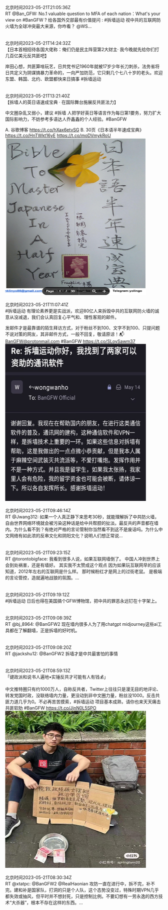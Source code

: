 北京时间2023-05-21T21:05:36Z<br>RT @Ban_GFW: No.1 valuable question to MFA of each nation：What's your view on #BanGFW ? 
给各国外交部最有价值提问 :  #拆墙运动 视中共的互联网防火墙为全球冲突最大来源，你咋看？
@WS…<br><br><br>北京时间2023-05-21T14:24:32Z<br>【日本首相招待各国大佬称：俺们仍是民主阵营第2大财主· 我今晚就先给你们打几百亿美元反共匪吧】

岸田心想，共匪算啥玩艺，日共党书记1960年就被17岁少年长刀刺杀，法务省将日共定义为阴谋搞暴力革命的，一向严加防范，它只剩几个七八十岁的老头。欢迎东盟、韩国、北约、欧盟都快来日搞事  #拆墙运动<br><br><br>北京时间2023-05-21T13:21:40Z<br>【拆墙人的英日语速成宝典 · 在国际舞台施展反共匪法力】  

中文圈杂乱又弱小，建议 #拆墙 人把学好英日等语言作为每日第1要务，努力扩大国际影响力，不妨参考多语达人乔鑫鑫的个人经验。#BanGFW   

A. 谷歌博客 https://t.co/hXax6etvSG
B. 30页《日本语半年速成宝典》
https://t.co/HnTWkt16yE https://t.co/moDVmykRoU<br><img src='/temp/image/2023/u-Month-5/1660153866179198977_0.jpg' width='450' height='500'><br><br>北京时间2023-05-21T11:07:41Z<br>#拆墙运动 有理论素养更是实战派，欢迎80亿人来拆毁中共的互联网防火墙的诚意从没减退，我们会认真回复心平气和、理性客观的邮件。

发邮件才是最靠谱的陌生拜访方式，对于粉丝不到100、文字不到100、只提问题不说对策的网友，其非邮件方式，一般不回复，敬请原谅！📬BanGFW@protonmail.com
#BanGFW https://t.co/SLoySawm37<br><img src='/temp/image/2023/u-Month-5/1660120149129859077_0.jpg' width='450' height='500'><br><br>北京时间2023-05-21T09:46:14Z<br>RT @Jwang312: 如果一个人真正静下来思考30秒，就能理解拆了中共防火墙，自由世界网络环境就会被污染这种话是给中共帮腔的扯淡。最反共的声音都在墙内。为什么看不到？有绝对严格的言论管制你当然看不到这不是废话吗。为什么中文网络有如此浓的反串文化和阴阳文化？说明人们想正常说…<br><br><br>北京时间2023-05-21T09:23:15Z<br>RT @torontobigface: 我看到很多人说，如果互联网墙倒了。
中国人冲到世界上会到处祸害，还是有墙好。
其实我不太赞成这个观点
因为如果玩互联网早的应该知道，2012年左右的互联网是什么样。
那时候粉红才是网上的过街老鼠。
是极端的言论管控，造就遍地战狼的氛围。…<br><br><br>北京时间2023-05-21T09:19:12Z<br>#拆墙运动 日后也得在美国搞个GFW博物馆，把中共的罪恶永远钉在十字架上。<br><br><br>北京时间2023-05-21T09:08:39Z<br>RT @bj_8964: @BanGFW2 现在墙内很多人为了用chatgpt midjourney这些ai工具都在了解翻墙，正是拆墙的好时机。<br><br><br>北京时间2023-05-21T09:08:20Z<br>RT @jackshu12: @BanGFW2 拆墙才是中共最害怕的事情<br><br><br>北京时间2023-05-21T08:59:13Z<br>「键政派和说书人遍地•实锤反共才可能有人有钱💰」

中文推特圈只有约1000万人，自称反共者，Twitter上往往只是漫无目的地评论、转发党国时政，没联络墙内力量，更没动到非中文圈力量，粉丝没1000。反击共匪力道几乎为0。不必再苦苦摸索，#拆墙运动 项目基本成熟，请你也来天天痛击共匪软肋
#BanGFW https://t.co/JjnN0L5SPO<br><img src='/temp/image/2023/u-Month-5/1660087818625114113_0.jpg' width='450' height='500'><br><br>北京时间2023-05-21T08:30:34Z<br>RT @xtatpc: @BanGFW2 @RealHaonian 攻防一直在进行中，拆不完，补不完。建和补是国家队，打洞的只是个人队，这个态势没变过，特殊时期VPN几乎都失效或抽风，但平时并不想封死，只是控制比例。不要幻想有一劳永逸的西方技术“大杀器”，根本不存在这样的东西。…<br><br><br>